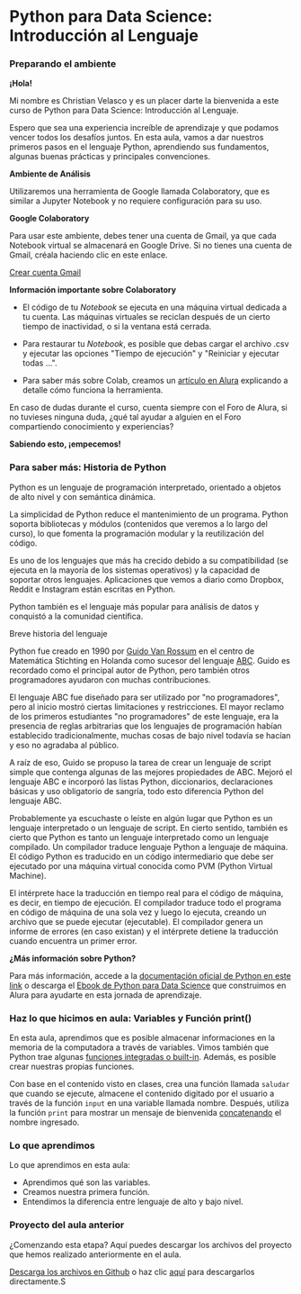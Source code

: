 # Python para Data Science: Introducción al Lenguaje
### Preparando el ambiente

**¡Hola!**

Mi nombre es Christian Velasco y es un placer darte la bienvenida a este curso de Python para Data Science: Introducción al Lenguaje.

Espero que sea una experiencia increíble de aprendizaje y que podamos vencer todos los desafíos juntos. En esta aula, vamos a dar nuestros primeros pasos en el lenguaje Python, aprendiendo sus fundamentos, algunas buenas prácticas y principales convenciones.

**Ambiente de Análisis**

Utilizaremos una herramienta de Google llamada Colaboratory, que es similar a Jupyter Notebook y no requiere configuración para su uso.

**Google Colaboratory**

Para usar este ambiente, debes tener una cuenta de Gmail, ya que cada Notebook virtual se almacenará en Google Drive. Si no tienes una cuenta de Gmail, créala haciendo clic en este enlace.

[Crear cuenta Gmail](https://accounts.google.com/signup/v2/webcreateaccount?flowName=GlifWebSignIn&flowEntry=SignUp "Crear cuenta Gmail")

**Información importante sobre Colaboratory**

- El código de tu *Notebook* se ejecuta en una máquina virtual dedicada a tu cuenta. Las máquinas virtuales se reciclan después de un cierto tiempo de inactividad, o si la ventana está cerrada.

- Para restaurar tu *Notebook*, es posible que debas cargar el archivo .csv y ejecutar las opciones "Tiempo de ejecución" y "Reiniciar y ejecutar todas ...".

- Para saber más sobre Colab, creamos un [artículo en Alura](https://www.aluracursos.com/blog/google-colab-que-es-y-como-usarlo "artículo en Alura") explicando a detalle cómo funciona la herramienta.

En caso de dudas durante el curso, cuenta siempre con el Foro de Alura, si no tuvieses ninguna duda, ¿qué tal ayudar a alguien en el Foro compartiendo conocimiento y experiencias?

**Sabiendo esto, ¡empecemos!**

### Para saber más: Historia de Python

Python es un lenguaje de programación interpretado, orientado a objetos de alto nivel y con semántica dinámica.

La simplicidad de Python reduce el mantenimiento de un programa. Python soporta bibliotecas y módulos (contenidos que veremos a lo largo del curso), lo que fomenta la programación modular y la reutilización del código.

Es uno de los lenguajes que más ha crecido debido a su compatibilidad (se ejecuta en la mayoría de los sistemas operativos) y la capacidad de soportar otros lenguajes. Aplicaciones que vemos a diario como Dropbox, Reddit e Instagram están escritas en Python.

Python también es el lenguaje más popular para análisis de datos y conquistó a la comunidad científica.

Breve historia del lenguaje

Python fue creado en 1990 por [Guido Van Rossum](https://es.wikipedia.org/wiki/Guido_van_Rossum "Guido Van Rossum") en el centro de Matemática Stichting en Holanda como sucesor del lenguaje [ABC](https://es.wikipedia.org/wiki/ABC_%28lenguaje_de_programaci%C3%B3n%29 "ABC"). Guido es recordado como el principal autor de Python, pero también otros programadores ayudaron con muchas contribuciones.

El lenguaje ABC fue diseñado para ser utilizado por "no programadores", pero al inicio mostró ciertas limitaciones y restricciones. El mayor reclamo de los primeros estudiantes "no programadores" de este lenguaje, era la presencia de reglas arbitrarias que los lenguajes de programación habían establecido tradicionalmente, muchas cosas de bajo nivel todavía se hacían y eso no agradaba al público.

A raíz de eso, Guido se propuso la tarea de crear un lenguaje de script simple que contenga algunas de las mejores propiedades de ABC. Mejoró el lenguaje ABC e incorporó las listas Python, diccionarios, declaraciones básicas y uso obligatorio de sangría, todo esto diferencia Python del lenguaje ABC.

Probablemente ya escuchaste o leíste en algún lugar que Python es un lenguaje interpretado o un lenguaje de script. En cierto sentido, también es cierto que Python es tanto un lenguaje interpretado como un lenguaje compilado. Un compilador traduce lenguaje Python a lenguaje de máquina. El código Python es traducido en un código intermediario que debe ser ejecutado por una máquina virtual conocida como PVM (Python Virtual Machine).

El intérprete hace la traducción en tiempo real para el código de máquina, es decir, en tiempo de ejecución. El compilador traduce todo el programa en código de máquina de una sola vez y luego lo ejecuta, creando un archivo que se puede ejecutar (ejecutable). El compilador genera un informe de errores (en caso existan) y el intérprete detiene la traducción cuando encuentra un primer error.

**¿Más información sobre Python?**

Para más información, accede a la [documentación oficial de Python en este link](https://docs.python.org/es/3/ "documentación oficial de Python en este link") o descarga el [Ebook de Python para Data Science](https://caelum-online-public.s3.amazonaws.com/ESP-DS-24-alura-latam-apostilla-python-para-DS/ds-24-ebook-alura-latam-python-para-data-science-vbf.pdf "Ebook de Python para Data Science") que construimos en Alura para ayudarte en esta jornada de aprendizaje.

### Haz lo que hicimos en aula: Variables y Función print()

En esta aula, aprendimos que es posible almacenar informaciones en la memoria de la computadora a través de variables. Vimos también que Python trae algunas [funciones integradas o built-in](https://docs.python.org/es/3/library/functions.html "funciones integradas o built-in"). Además, es posible crear nuestras propias funciones.

Con base en el contenido visto en clases, crea una función llamada `saludar` que cuando se ejecute, almacene el contenido digitado por el usuario a través de la función `input` en una variable llamada nombre. Después, utiliza la función `print` para mostrar un mensaje de bienvenida [concatenando](https://es.wikipedia.org/wiki/Concatenaci%C3%B3n "concatenando") el nombre ingresado.

### Lo que aprendimos

Lo que aprendimos en esta aula:
- Aprendimos qué son las variables.
- Creamos nuestra primera función.
- Entendimos la diferencia entre lenguaje de alto y bajo nivel.

### Proyecto del aula anterior

¿Comenzando esta etapa? Aquí puedes descargar los archivos del proyecto que hemos realizado anteriormente en el aula.

[Descarga los archivos en Github](https://github.com/alura-es-cursos/1784-python-para-data-science-introduccion "Descarga los archivos en Github") o haz clic [aquí](https://github.com/alura-es-cursos/1784-python-para-data-science-introduccion/archive/main.zip "aquí") para descargarlos directamente.S